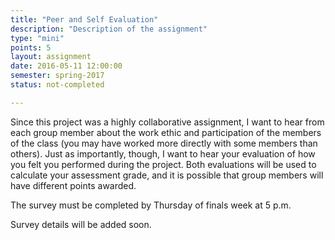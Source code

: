 ```yaml
---
title: "Peer and Self Evaluation"
description: "Description of the assignment"
type: "mini"
points: 5
layout: assignment
date: 2016-05-11 12:00:00
semester: spring-2017
status: not-completed

---
```


Since this project was a highly collaborative assignment, I want to hear from each group member about the work ethic and participation of the members of the class (you may have worked more directly with some members than others).  Just as importantly, though, I want to hear your evaluation of how you felt you performed during the project.  Both evaluations will be used to calculate your assessment grade, and it is possible that group members will have different points awarded.

The survey must be completed by Thursday of finals week at 5 p.m.

Survey details will be added soon.
